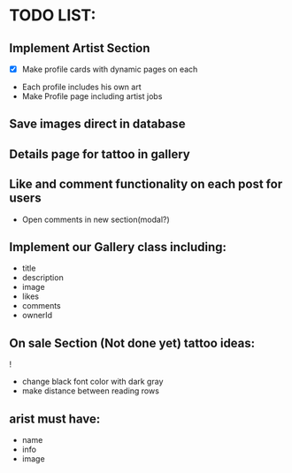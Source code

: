 # TODO LIST:

## Implement Artist Section

- [x] Make profile cards with dynamic pages on each
- Each profile includes his own art
- Make Profile page including artist jobs

## Save images direct in database

## Details page for tattoo in gallery

## Like and comment functionality on each post for users

- Open comments in new section(modal?)

## Implement our Gallery class including:

- title
- description
- image
- likes
- comments
- ownerId

## On sale Section (Not done yet) tattoo ideas:

!

- change black font color with dark gray
- make distance between reading rows

## arist must have:

- name
- info
- image
